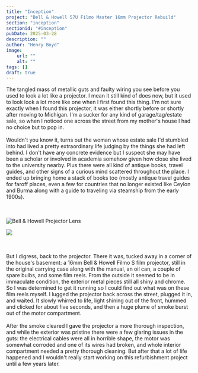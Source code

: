 ```yaml
---
title: "Inception"
project: "Bell & Howell 57U Filmo Master 16mm Projector Rebuild"
section: "inception"
sectionid: "#inception"
pubDate: 2025-03-28
description: ""
author: "Henry Boyd"
image:
    url: ""
    alt: ""
tags: []
draft: true
---
```


The tangled mass of metallic guts and faulty wiring you see before you used to look a lot like a projector. I mean it still kind of does now, but it used to look look a lot more like one when I first found this thing. I'm not sure exactly when I found this projector, it was either shortly before or shortly after moving to Michigan. I'm a sucker for any kind of garage/tag/estate sale, so when I noticed one across the street from my mother's house I had no choice but to pop in.
\
\
Wouldn't you know it, turns out the woman whose estate sale I'd stumbled into had lived a pretty extraordinary life judging by the things she had left behind. I don't have any concrete evidence but I suspect she may have been a scholar or involved in academia somehow given how close she lived to the university nearby. Plus there were all kind of antique books, travel guides, and other signs of a curious mind scattered throughout the place. I ended up bringing home a stack of books too (mostly antique travel guides for faroff places, even a few for countries that no longer existed like Ceylon and Burma along with a guide to traveling via steamship from the early 1900s).
\
\
<br>

![Bell & Howell Projector Lens](/lenscompanyname2.png)

<img src="/src/assets/ProjectImages/filmo/lenscompanyname2.png">

\
\
But I digress, back to the projector. There it was, tucked away in a corner of the house's basement: a 16mm Bell & Howell Filmo S film projector, still in the original carrying case along with the manual, an oil can, a couple of spare bulbs, and some film reels. From the outside it seemed to be in immaculate condition, the exterior metal pieces still all shiny and chrome. So I was determined to get it running so I could find out what was on these film reels myself. I lugged the projector back across the street, plugged it in, and waited. It slowly whirred to life, light shining out of the front, hummed and clicked for about five seconds, and then a huge plume of smoke burst out of the motor compartment.
\
\
After the smoke cleared I gave the projector a more thorough inspection, and while the exterior was pristine there were a few glaring issues in the guts: the electrical cables were all in horrible shape, the motor was somewhat corroded and one of its wires had broken, and whole interior compartment needed a pretty thorough cleaning. But after that a lot of life happened and I wouldn't really start working on this refurbishment project until a few years later.